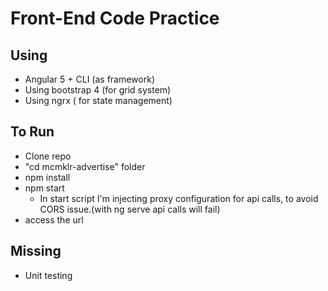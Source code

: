 # Front-End Code Practice

## Using
- Angular 5 + CLI (as framework)
- Using bootstrap 4 (for grid system)
- Using ngrx ( for state management)

## To Run
- Clone repo
- "cd mcmklr-advertise" folder
- npm install
- npm start
    - In start script I'm injecting proxy configuration for api calls, to avoid CORS issue.(with ng serve api calls will fail)
- access the url



## Missing

- Unit testing